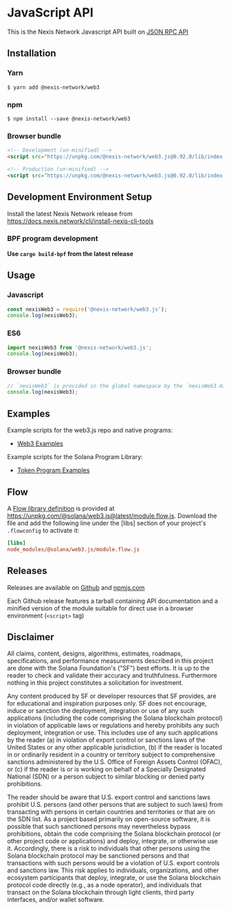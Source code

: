 
# JavaScript API

This is the Nexis Network Javascript API built on [JSON RPC API](https://docs.nexis.network/apps/javascript-api)

## Installation

### Yarn

```
$ yarn add @nexis-network/web3
```

### npm

```
$ npm install --save @nexis-network/web3
```

### Browser bundle

```html
<!-- Development (un-minified) -->
<script src="https://unpkg.com/@nexis-network/web3.js@0.92.0/lib/index.iife.js"></script>

<!-- Production (un-minified) -->
<script src="https://unpkg.com/@nexis-network/web3.js@0.92.0/lib/index.iife.min.js"></script>
```

## Development Environment Setup

Install the latest Nexis Network release from https://docs.nexis.network/cli/install-nexis-cli-tools

### BPF program development

**Use `cargo build-bpf` from the latest release**

## Usage

### Javascript

```js
const nexisWeb3 = require('@nexis-network/web3.js');
console.log(nexisWeb3);
```

### ES6

```js
import nexisWeb3 from '@nexis-network/web3.js';
console.log(nexisWeb3);
```

### Browser bundle

```js
// `nexisWeb3` is provided in the global namespace by the `nexisWeb3.min.js` script bundle.
console.log(nexisWeb3);
```
## Examples

Example scripts for the web3.js repo and native programs:

- [Web3 Examples](./examples)

Example scripts for the Solana Program Library:

- [Token Program Examples](https://github.com/solana-labs/solana-program-library/tree/master/token/js/examples)

## Flow

A [Flow library definition](https://flow.org/en/docs/libdefs/) is provided at
https://unpkg.com/@solana/web3.js@latest/module.flow.js.
Download the file and add the following line under the [libs] section of your project's `.flowconfig` to
activate it:

```ini
[libs]
node_modules/@solana/web3.js/module.flow.js
```

## Releases
Releases are available on [Github](https://github.com/nexis/web3.js/releases)
and [npmjs.com](https://www.npmjs.com/package/@nexis-network/web3.js)

Each Github release features a tarball containing API documentation and a
minified version of the module suitable for direct use in a browser environment
(`<script>` tag)

## Disclaimer

All claims, content, designs, algorithms, estimates, roadmaps,
specifications, and performance measurements described in this project
are done with the Solana Foundation's ("SF") best efforts. It is up to
the reader to check and validate their accuracy and truthfulness.
Furthermore nothing in this project constitutes a solicitation for
investment.

Any content produced by SF or developer resources that SF provides, are
for educational and inspiration purposes only. SF does not encourage,
induce or sanction the deployment, integration or use of any such
applications (including the code comprising the Solana blockchain
protocol) in violation of applicable laws or regulations and hereby
prohibits any such deployment, integration or use. This includes use of
any such applications by the reader (a) in violation of export control
or sanctions laws of the United States or any other applicable
jurisdiction, (b) if the reader is located in or ordinarily resident in
a country or territory subject to comprehensive sanctions administered
by the U.S. Office of Foreign Assets Control (OFAC), or (c) if the
reader is or is working on behalf of a Specially Designated National
(SDN) or a person subject to similar blocking or denied party
prohibitions.

The reader should be aware that U.S. export control and sanctions laws
prohibit U.S. persons (and other persons that are subject to such laws)
from transacting with persons in certain countries and territories or
that are on the SDN list. As a project based primarily on open-source
software, it is possible that such sanctioned persons may nevertheless
bypass prohibitions, obtain the code comprising the Solana blockchain
protocol (or other project code or applications) and deploy, integrate,
or otherwise use it. Accordingly, there is a risk to individuals that
other persons using the Solana blockchain protocol may be sanctioned
persons and that transactions with such persons would be a violation of
U.S. export controls and sanctions law. This risk applies to
individuals, organizations, and other ecosystem participants that
deploy, integrate, or use the Solana blockchain protocol code directly
(e.g., as a node operator), and individuals that transact on the Solana
blockchain through light clients, third party interfaces, and/or wallet
software.
